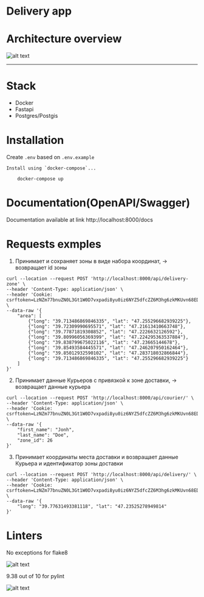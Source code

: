 # Delivery app


# Architecture overview

![alt text](https://i.imgur.com/UEesKCx.jpeg)


----

# Stack

* Docker
* Fastapi
* Postgres/Postgis

# Installation

Create `.env` based on `.env.example`

```
Install using `docker-compose`...

    docker-compose up

```

# Documentation(OpenAPI/Swagger)
Documentation available at link http://localhost:8000/docs

# Requests exmples

1) Принимает и сохраняет зоны в виде набора координат, -> возвращает id зоны
```
curl --location --request POST 'http://localhost:8000/api/delivery-zone' \
--header 'Content-Type: application/json' \
--header 'Cookie: csrftoken=LzNZm77bnuZN0L3Gt1W0D7vxpadi8yu0iz6NYZ5dfcZZ6M3hg6zkMKUvn68EDMnX' \
--data-raw '{
    "area": [
        {"long": "39.713486869846335", "lat": "47.255296682939225"},
        {"long": "39.72309990695571", "lat": "47.21613410663748"},
        {"long": "39.77871819308852", "lat": "47.2226632126592"},
        {"long": "39.80996056369399", "lat": "47.224295363537884"},
        {"long": "39.838799675022116", "lat": "47.23665144678"},
        {"long": "39.85493584445571", "lat": "47.246207950162464"},
        {"long": "39.85012932590102", "lat": "47.283718032866844"},
        {"long": "39.713486869846335", "lat": "47.255296682939225"}
    ]
}'
```

2) Принимает данные Курьеров с привязкой к зоне доставки, -> возвращает данные курьера
```
curl --location --request POST 'http://localhost:8000/api/courier/' \
--header 'Content-Type: application/json' \
--header 'Cookie: csrftoken=LzNZm77bnuZN0L3Gt1W0D7vxpadi8yu0iz6NYZ5dfcZZ6M3hg6zkMKUvn68EDMnX' \
--data-raw '{
    "first_name": "Jonh",
    "last_name": "Doe",
    "zone_id": 26
}'
```

3) Принимает координаты места доставки и возвращает данные Курьера и идентификатор зоны доставки
```
curl --location --request POST 'http://localhost:8000/api/delivery/' \
--header 'Content-Type: application/json' \
--header 'Cookie: csrftoken=LzNZm77bnuZN0L3Gt1W0D7vxpadi8yu0iz6NYZ5dfcZZ6M3hg6zkMKUvn68EDMnX' \
--data-raw '{
    "long": "39.77631493381118", "lat": "47.23525278949814"
}'
```
# Linters

No exceptions for flake8

![alt text](https://i.imgur.com/umcIv6c.png)

9.38 out of 10 for pylint

![alt text](https://i.imgur.com/QsB4SEy.png)


